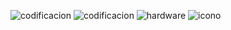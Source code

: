 ![codificacion](https://github.com/user-attachments/assets/e19431b6-1fcd-48f3-9f5d-3e9c39c095c8)
![codificacion](https://github.com/user-attachments/assets/8010b0ca-f5b6-4257-afcf-68253dc37d34)
![hardware](https://github.com/user-attachments/assets/4a570160-e907-419a-b2cd-a38acdbd6b43)
![icono](https://github.com/user-attachments/assets/d91b7adc-2875-42fe-84f3-f1d368305bd6)
